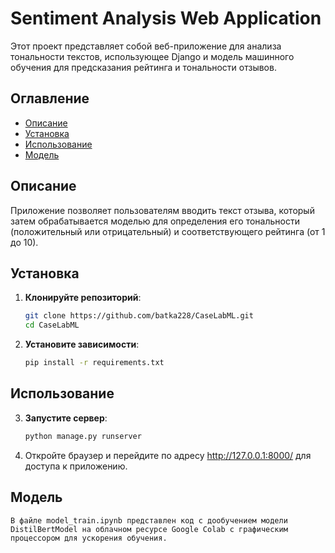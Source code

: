 # Sentiment Analysis Web Application

Этот проект представляет собой веб-приложение для анализа тональности текстов, использующее Django и модель машинного обучения для предсказания рейтинга и тональности отзывов.

## Оглавление

- [Описание](#описание)
- [Установка](#установка)
- [Использование](#использование)
- [Модель](#модель)

## Описание

Приложение позволяет пользователям вводить текст отзыва, который затем обрабатывается моделью для определения его тональности (положительный или отрицательный) и соответствующего рейтинга (от 1 до 10).

## Установка

1. **Клонируйте репозиторий**:

    ```bash
    git clone https://github.com/batka228/CaseLabML.git
    cd CaseLabML

2. **Установите зависимости**:
    
    ```bash
    pip install -r requirements.txt

## Использование

3. **Запустите сервер**:
    
    ```bash
    python manage.py runserver

4. Откройте браузер и перейдите по адресу http://127.0.0.1:8000/ для доступа к приложению.

## Модель
    
    В файле model_train.ipynb представлен код с дообучением модели DistilBertModel на облачном ресурсе Google Colab с графическим процессором для ускорения обучения.
